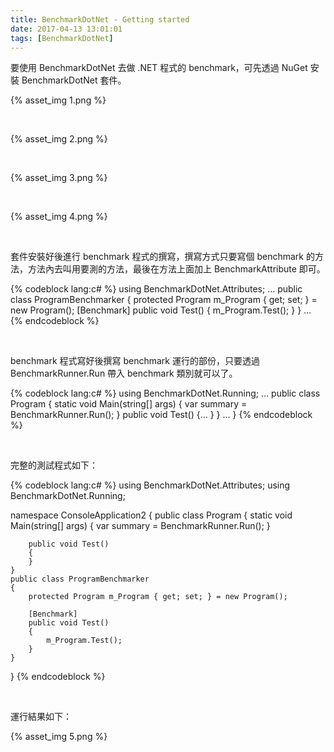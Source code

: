 ```yaml
---
title: BenchmarkDotNet - Getting started
date: 2017-04-13 13:01:01
tags: [BenchmarkDotNet]
---
```


要使用 BenchmarkDotNet 去做 .NET 程式的 benchmark，可先透過 NuGet 安裝 BenchmarkDotNet 套件。  

<!-- More -->

{% asset_img 1.png %}

<br/>


{% asset_img 2.png %}

<br/>


{% asset_img 3.png %}

<br/>


{% asset_img 4.png %}

<br/>


套件安裝好後進行 benchmark 程式的撰寫，撰寫方式只要寫個 benchmark 的方法，方法內去叫用要測的方法，最後在方法上面加上 BenchmarkAttribute 即可。  

{% codeblock lang:c# %}
using BenchmarkDotNet.Attributes; 
…
  public class ProgramBenchmarker { 
    protected Program m_Program { get; set; } = new Program(); 
    [Benchmark] 
	public void Test() { 
      m_Program.Test(); 
    } 
  } 
…
{% endcodeblock %}

<br/>


benchmark 程式寫好後撰寫 benchmark 運行的部份，只要透過 BenchmarkRunner.Run 帶入 benchmark 類別就可以了。  

{% codeblock lang:c# %}
using BenchmarkDotNet.Running; 
…
  public class Program { 
    static void Main(string[] args) { 
      var summary = BenchmarkRunner.Run<ProgramBenchmarker>(); 
    } 
    public void Test() {… } 
  } 
…
}
{% endcodeblock %}

<br/>


完整的測試程式如下：

{% codeblock lang:c# %}
using BenchmarkDotNet.Attributes;
using BenchmarkDotNet.Running;

namespace ConsoleApplication2
{
    public class Program
    {
        static void Main(string[] args)
        {
            var summary = BenchmarkRunner.Run<ProgramBenchmarker>();
        }

        public void Test()
        {
        }
    }
    public class ProgramBenchmarker
    {
        protected Program m_Program { get; set; } = new Program();

        [Benchmark]
        public void Test()
        {
            m_Program.Test();
        }
    }
}
{% endcodeblock %}

<br/>


運行結果如下：  

{% asset_img 5.png %}

<br/>